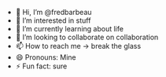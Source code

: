 - 👋 Hi, I’m @fredbarbeau
- 👀 I’m interested in stuff
- 🌱 I’m currently learning about life
- 💞️ I’m looking to collaborate on collaboration
- 📫 How to reach me -> break the glass
- 😄 Pronouns: Mine
- ⚡ Fun fact: sure

<!---
fredbarbeau/fredbarbeau is a ✨ special ✨ repository because its `README.md` (this file) appears on your GitHub profile.
You can click the Preview link to take a look at your changes.
--->
